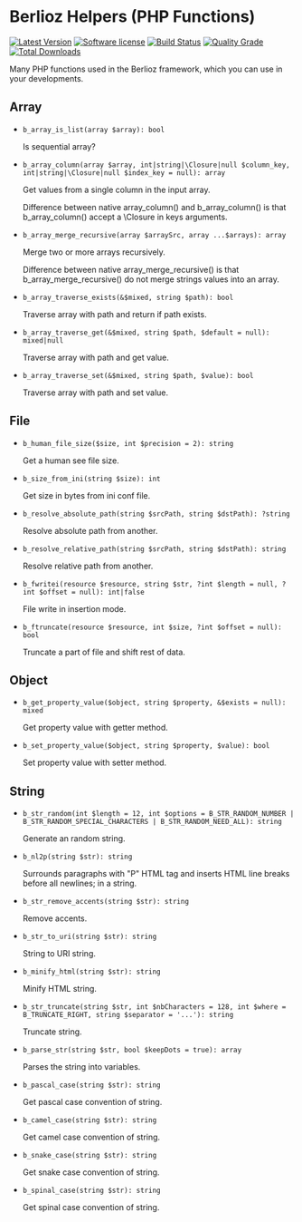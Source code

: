 # Berlioz Helpers (PHP Functions)

[![Latest Version](https://img.shields.io/packagist/v/berlioz/helpers.svg?style=flat-square)](https://github.com/BerliozFramework/Helpers/releases)
[![Software license](https://img.shields.io/github/license/BerliozFramework/Helpers.svg?style=flat-square)](https://github.com/BerliozFramework/Helpers/blob/1.x/LICENSE)
[![Build Status](https://img.shields.io/github/workflow/status/BerliozFramework/Helpers/Tests/1.x.svg?style=flat-square)](https://github.com/BerliozFramework/Helpers/actions/workflows/tests.yml?query=branch%3A1.x)
[![Quality Grade](https://img.shields.io/codacy/grade/cf7e947e6ddf4da28e540402bf08d957/1.x.svg?style=flat-square)](https://www.codacy.com/manual/BerliozFramework/Helpers)
[![Total Downloads](https://img.shields.io/packagist/dt/berlioz/helpers.svg?style=flat-square)](https://packagist.org/packages/berlioz/helpers)

Many PHP functions used in the Berlioz framework, which you can use in your developments.

## Array

- `b_array_is_list(array $array): bool`

  Is sequential array?

- `b_array_column(array $array, int|string|\Closure|null $column_key, int|string|\Closure|null $index_key = null): array`

  Get values from a single column in the input array.

  Difference between native array_column() and b_array_column() is that b_array_column() accept a \Closure in keys
  arguments.

- `b_array_merge_recursive(array $arraySrc, array ...$arrays): array`

  Merge two or more arrays recursively.

  Difference between native array_merge_recursive() is that b_array_merge_recursive() do not merge strings values into
  an array.

- `b_array_traverse_exists(&$mixed, string $path): bool`

  Traverse array with path and return if path exists.

- `b_array_traverse_get(&$mixed, string $path, $default = null): mixed|null`

  Traverse array with path and get value.

- `b_array_traverse_set(&$mixed, string $path, $value): bool`

  Traverse array with path and set value.

## File

- `b_human_file_size($size, int $precision = 2): string`

  Get a human see file size.

- `b_size_from_ini(string $size): int`

  Get size in bytes from ini conf file.

- `b_resolve_absolute_path(string $srcPath, string $dstPath): ?string`

  Resolve absolute path from another.

- `b_resolve_relative_path(string $srcPath, string $dstPath): string`

  Resolve relative path from another.

- `b_fwritei(resource $resource, string $str, ?int $length = null, ?int $offset = null): int|false`

  File write in insertion mode.

- `b_ftruncate(resource $resource, int $size, ?int $offset = null): bool`

  Truncate a part of file and shift rest of data.

## Object

- `b_get_property_value($object, string $property, &$exists = null): mixed`

  Get property value with getter method.

- `b_set_property_value($object, string $property, $value): bool`

  Set property value with setter method.

## String

- `b_str_random(int $length = 12, int $options = B_STR_RANDOM_NUMBER | B_STR_RANDOM_SPECIAL_CHARACTERS | B_STR_RANDOM_NEED_ALL): string`

  Generate an random string.

- `b_nl2p(string $str): string`

  Surrounds paragraphs with "P" HTML tag and inserts HTML line breaks before all newlines; in a string.

- `b_str_remove_accents(string $str): string`

  Remove accents.

- `b_str_to_uri(string $str): string`

  String to URI string.

- `b_minify_html(string $str): string`

  Minify HTML string.

- `b_str_truncate(string $str, int $nbCharacters = 128, int $where = B_TRUNCATE_RIGHT, string $separator = '...'): string`

  Truncate string.

- `b_parse_str(string $str, bool $keepDots = true): array`

  Parses the string into variables.

- `b_pascal_case(string $str): string`

  Get pascal case convention of string.

- `b_camel_case(string $str): string`

  Get camel case convention of string.

- `b_snake_case(string $str): string`

  Get snake case convention of string.

- `b_spinal_case(string $str): string`

  Get spinal case convention of string.